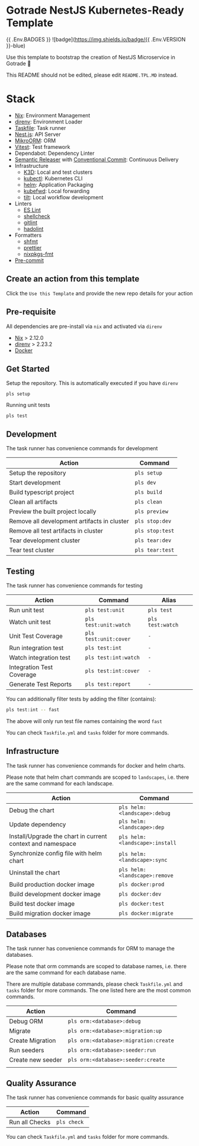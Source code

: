 # Gotrade NestJS Kubernetes-Ready Template

{{ .Env.BADGES }} ![badge](https://img.shields.io/badge/{{ .Env.VERSION }}-blue)


Use this template to bootstrap the creation of NestJS Microservice in Gotrade :rocket:

This README should not be edited, please edit `README.TPL.MD` instead.

# Stack

- [Nix](https://nixos.org/): Environment Management
- [direnv](https://direnv.net/): Environment Loader
- [Taskfile](https://taskfile.dev/): Task runner
- [Nest.js](https://nestjs.com/): API Server
- [MikroORM](https://mikro-orm.io/): ORM
- [Vitest](https://vitest.dev/): Test framework
- Dependabot: Dependency Linter
- [Semantic Releaser](https://semantic-release.gitbook.io/semantic-release/usage/configuration)
  with [Conventional Commit](https://www.conventionalcommits.org/en/v1.0.0/): Continuous Delivery
- Infrastructure
    - [K3D](https://k3d.io/v5.5.2/): Local and test clusters
    - [kubectl](https://kubernetes.io/docs/reference/kubectl/): Kubernetes CLI
    - [helm](https://www.google.com/search?q=helm&sourceid=chrome&ie=UTF-8): Application Packaging
    - [kubefwd](https://kubefwd.com/): Local forwarding
    - [tilt](https://tilt.dev/): Local workflow development
- Linters
    - [ES Lint](https://eslint.org/)
    - [shellcheck](https://www.shellcheck.net/)
    - [gitlint](https://jorisroovers.com/gitlint/)
    - [hadolint](https://github.com/hadolint/hadolint)
- Formatters
    - [shfmt](https://github.com/mvdan/sh)
    - [prettier](https://prettier.io/)
    - [nixpkgs-fmt](https://github.com/nix-community/nixpkgs-fmt)
- [Pre-commit](https://pre-commit.com/)

## Create an action from this template

Click the `Use this Template` and provide the new repo details for your action

## Pre-requisite

All dependencies are pre-install via `nix` and activated via `direnv`

- [Nix](https://nixos.org/) > 2.12.0
- [direnv](https://direnv.net/) > 2.23.2
- [Docker](https://hub.docker.com/)

## Get Started

Setup the repository. This is automatically executed if you have `direnv`

```
pls setup
```

Running unit tests

```
pls test
```

## Development

The task runner has convenience commands for development

| Action                                      | Command         |
|---------------------------------------------|-----------------|
| Setup the repository                        | `pls setup`     |
| Start development                           | `pls dev`       |
| Build typescript project                    | `pls build`     |
| Clean all artifacts                         | `pls clean`     |
| Preview the built project locally           | `pls preview`   |
| Remove all development artifacts in cluster | `pls stop:dev`  |
| Remove all test artifacts in cluster        | `pls stop:test` |
| Tear development cluster                    | `pls tear:dev`  | 
| Tear test cluster                           | `pls tear:test` |

## Testing

The task runner has convenience commands for testing

| Action                    | Command               | Alias            |
|---------------------------|-----------------------|------------------|
| Run unit test             | `pls test:unit`       | `pls test`       |
| Watch unit test           | `pls test:unit:watch` | `pls test:watch` |
| Unit Test Coverage        | `pls test:unit:cover` | `-`              |
| Run integration test      | `pls test:int`        | `-`              |
| Watch integration test    | `pls test:int:watch`  | `-`              |
| Integration Test Coverage | `pls test:int:cover`  | `-`              |
| Generate Test Reports     | `pls test:report`     | `-`              |

You can additionally filter tests by adding the filter (contains):

```bash
pls test:int -- fast
```

The above will only run test file names containing the word `fast`

You can check `Taskfile.yml` and `tasks` folder for more commands.

## Infrastructure

The task runner has convenience commands for docker and helm charts.

Please note that helm chart commands are scoped to `landscapes`, i.e. there
are the same command for each landscape.

| Action                                                     | Command                        |
|------------------------------------------------------------|--------------------------------|
| Debug the chart                                            | `pls helm:<landscape>:debug`   |
| Update dependency                                          | `pls helm:<landscape>:dep`     |
| Install/Upgrade the chart in current context and namespace | `pls helm:<landscape>:install` |
| Synchronize config file with helm chart                    | `pls helm:<landscape>:sync`    |
| Uninstall the chart                                        | `pls helm:<landscape>:remove`  |
| Build production docker image                              | `pls docker:prod`              |
| Build development docker image                             | `pls docker:dev`               |
| Build test docker image                                    | `pls docker:test`              |
| Build migration docker image                               | `pls docker:migrate`           |

## Databases

The task runner has convenience commands for ORM to manage the databases.

Please note that orm commands are scoped to database names, i.e. there
are the same command for each database name.

There are multiple database commands, please check `Taskfile.yml` and `tasks` folder for more commands.
The one listed here are the most common commands.

| Action            | Command                               |
|-------------------|---------------------------------------|
| Debug ORM         | `pls orm:<database>:debug`            |
| Migrate           | `pls orm:<database>:migration:up`     |
| Create Migration  | `pls orm:<database>:migration:create` |
| Run seeders       | `pls orm:<database>:seeder:run`       |
| Create new seeder | `pls orm:<database>:seeder:create`    |
|                   |                                       |

## Quality Assurance

The task runner has convenience commands for basic quality assurance

| Action         | Command     |
|----------------|-------------|
| Run all Checks | `pls check` |

You can check `Taskfile.yml` and `tasks` folder for more commands.
